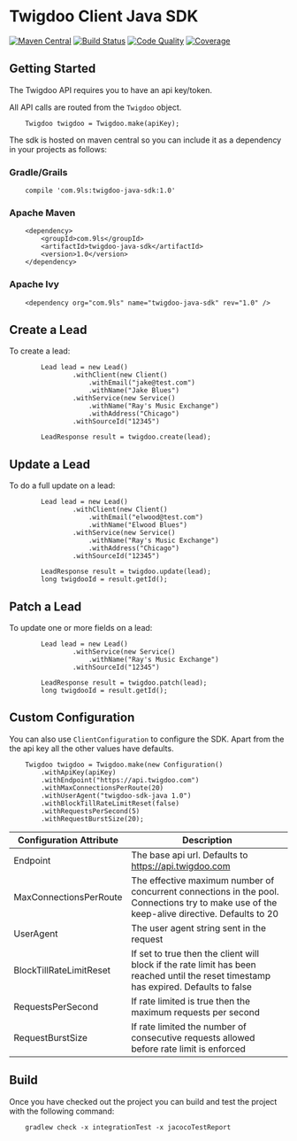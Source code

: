 # Twigdoo Client Java SDK

[![Maven Central](https://maven-badges.herokuapp.com/maven-central/com.9ls/twigdoo-java-sdk/badge.svg)](https://maven-badges.herokuapp.com/maven-central/com.9ls/twigdoo-java-sdk)
[![Build Status](https://api.travis-ci.org/nine-lives/twigdoo-sdk-java.png)](https://travis-ci.org/nine-lives/twigdoo-sdk-java)
[![Code Quality](https://api.codacy.com/project/badge/grade/751e84aa61ac44c0a524dcf144791568)](https://www.codacy.com/app/nine-lives/twigdoo-sdk-java)
[![Coverage](https://api.codacy.com/project/badge/coverage/751e84aa61ac44c0a524dcf144791568)](https://www.codacy.com/app/nine-lives/twigdoo-sdk-java)

## Getting Started

The Twigdoo API requires you to have an api key/token. 

All API calls are routed from the `Twigdoo` object.

```
    Twigdoo twigdoo = Twigdoo.make(apiKey);
```

The sdk is hosted on maven central so you can include it as a dependency 
in your projects as follows:

### Gradle/Grails
```
    compile 'com.9ls:twigdoo-java-sdk:1.0'
```

### Apache Maven
```
    <dependency>
        <groupId>com.9ls</groupId>
        <artifactId>twigdoo-java-sdk</artifactId>
        <version>1.0</version>
    </dependency>
```

### Apache Ivy
```
    <dependency org="com.9ls" name="twigdoo-java-sdk" rev="1.0" />
```

## Create a Lead

To create a lead:

```
        Lead lead = new Lead()
                .withClient(new Client()
                    .withEmail("jake@test.com")
                    .withName("Jake Blues")
                .withService(new Service()
                    .withName("Ray's Music Exchange")
                    .withAddress("Chicago")
                .withSourceId("12345")
        
        LeadResponse result = twigdoo.create(lead);
```

## Update a Lead

To do a full update on a lead:
```
        Lead lead = new Lead()
                .withClient(new Client()
                    .withEmail("elwood@test.com")
                    .withName("Elwood Blues")
                .withService(new Service()
                    .withName("Ray's Music Exchange")
                    .withAddress("Chicago")
                .withSourceId("12345")
        
        LeadResponse result = twigdoo.update(lead);
        long twigdooId = result.getId();
```

## Patch a Lead

To update one or more fields on a lead:
```
        Lead lead = new Lead()
                .withService(new Service()
                    .withName("Ray's Music Exchange")
                .withSourceId("12345")
        
        LeadResponse result = twigdoo.patch(lead);
        long twigdooId = result.getId();
```


## Custom Configuration

You can also use `ClientConfiguration` to configure the SDK. Apart
from the the api key all the other values have defaults.

```
    Twigdoo twigdoo = Twigdoo.make(new Configuration()
        .withApiKey(apiKey)
        .withEndpoint("https://api.twigdoo.com")
        .withMaxConnectionsPerRoute(20)
        .withUserAgent("twigdoo-sdk-java 1.0")
        .withBlockTillRateLimitReset(false)
        .withRequestsPerSecond(5)
        .withRequestBurstSize(20);
```

| Configuration Attribute | Description |
| ----------------------- | ----------- |
| Endpoint | The base api url. Defaults to https://api.twigdoo.com |
| MaxConnectionsPerRoute | The effective maximum number of concurrent connections in the pool. Connections try to make use of the keep-alive directive. Defaults to 20
| UserAgent | The user agent string sent in the request
| BlockTillRateLimitReset | If set to true then the client will block if the rate limit has been reached until the reset timestamp has expired. Defaults to false
| RequestsPerSecond | If rate limited is true then the maximum requests per second 
| RequestBurstSize | If rate limited the number of consecutive requests allowed before rate limit is enforced 


## Build

Once you have checked out the project you can build and test the project with the following command:

```
    gradlew check -x integrationTest -x jacocoTestReport
```

 